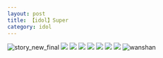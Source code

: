 ```yaml
---
layout: post
title: 【idol】Super
category: idol
---
```

![story_new_final](http://rzda7rj3c.hd-bkt.clouddn.com/img/story_new_final_0322.png)
![](http://rzdb2xp2h.hd-bkt.clouddn.com/img/gan-220623-2.jpg)
![](http://rzdb2xp2h.hd-bkt.clouddn.com/img/gan-220623-1.jpg)
![](http://rzdb2xp2h.hd-bkt.clouddn.com/img/super-idol-220603-1.jpg)
![](http://rzdb2xp2h.hd-bkt.clouddn.com/img/super-idol-220603-3.PNG)
![](http://rzdb2xp2h.hd-bkt.clouddn.com/img/super-idol-220603-2.PNG)
![](http://rzdb2xp2h.hd-bkt.clouddn.com/img/jin-220611-1.jpg)
![](http://rzdb2xp2h.hd-bkt.clouddn.com/img/idol-220702-1.jpg)
![wanshan](http://rzda7rj3c.hd-bkt.clouddn.com/img/wanshan.png)





  




